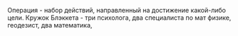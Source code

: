Операция - набор действий, направленный на достижение какой-либо цели.
Кружок Блэккета - три психолога, два специалиста по мат физике, геодезист, два математика, 